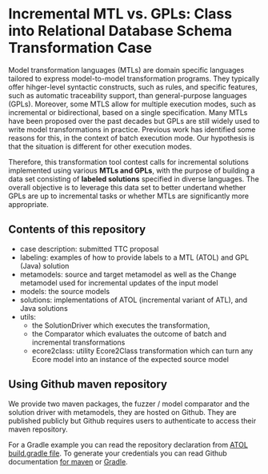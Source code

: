 # Incremental MTL vs. GPLs: Class into Relational Database Schema Transformation Case

Model transformation languages (MTLs) are domain specific languages tailored to express model-to-model transformation programs. 
They typically offer hihger-level syntactic constructs, such as rules, and specific features, such as automatic traceability support, than general-purpose languages (GPLs). 
Moreover, some MTLS allow for multiple execution modes, such as incremental or bidirectional, based on a single specification. Many MTLs have been proposed over the past decades but GPLs are still widely used to write model transformations in practice. 
Previous work has identified some reasons for this, in the context of batch execution mode. 
Our hypothesis is that the situation is different for other execution modes. 

Therefore, this transformation tool contest calls for incremental solutions implemented using various **MTLs and GPLs**, with the purpose of building a data set consisting of **labeled solutions** specified in diverse languages.
The overall objective is to leverage this data set to better undertand whether GPLs are up to incremental tasks or whether MTLs are significantly more appropriate.

## Contents of this repository

- case description:  submitted TTC proposal
- labeling:  examples of how to provide labels to a MTL (ATOL) and GPL (Java) solution
- metamodels: source and target metamodel as well as the Change metamodel used for incremental updates of the input model
- models: the source models
- solutions: implementations of ATOL (incremental variant of ATL), and Java solutions
- utils: 
    - the SolutionDriver which executes the transformation, 
    - the Comparator which evaluates the outcome of batch and incremental transformations
    - ecore2class: utility Ecore2Class transformation which can turn any Ecore model into an instance of the expected source model
  

## Using Github maven repository

We provide two maven packages, the fuzzer / model comparator and the solution driver with metamodels, they are hosted on Github. They are published publicly but Github requires users to authenticate to access their maven repository.

For a Gradle example you can read the repository declaration from [ATOL build.gradle file](solutions/atol/transformation/build.gradle). To generate your credentials you can read Github documentation [for maven](https://docs.github.com/en/packages/working-with-a-github-packages-registry/working-with-the-apache-maven-registry#authenticating-to-github-packages) or [Gradle](https://docs.github.com/en/packages/working-with-a-github-packages-registry/working-with-the-gradle-registry#authenticating-to-github-packages).

